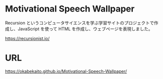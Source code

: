 # Motivational Speech Wallpaper

Recursion というコンピュータサイエンスを学ぶ学習サイトのプロジェクトで作成し、JavaScript を使って HTML を作成し、ウェブページを表現しました。

https://recursionist.io/

# URL

https://okabekaito.github.io/Motivational-Speech-Wallpaper/
